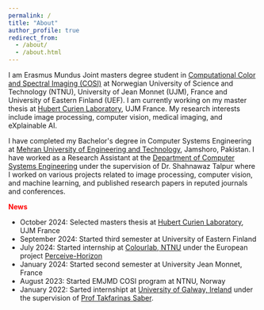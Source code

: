 ```yaml
---
permalink: /
title: "About"
author_profile: true
redirect_from: 
  - /about/
  - /about.html
---
```


I am Erasmus Mundus Joint masters degree student in [Computational Color and Spectral Imaging (COSI)](https://cosi-master.eu/) at Norwegian University of Science and Technology (NTNU), University of Jean Monnet (UJM), France and University of Eastern Finland (UEF). I am currently working on my master thesis at 
[Hubert Curien Laboratory](https://laboratoirehubertcurien.univ-st-etienne.fr/en/index.html), UJM France. My research interests include image processing, computer vision, medical imaging, and eXplainable AI.

I have completed my Bachelor's degree in Computer Systems Engineering at [Mehran University of Engineering and Technology](https://www.muet.edu.pk/), Jamshoro, Pakistan. I have worked as a Research Assistant at the [Department of Computer Systems Engineering](https://cs.muet.edu.pk/) under the supervision of Dr. Shahnawaz Talpur where I worked on various projects related to image processing, computer vision, and machine learning, and published research papers in reputed journals and conferences.


<span style="color: red;">**News**</span>
* October 2024: Selected masters thesis at [Hubert Curien Laboratory](https://laboratoirehubertcurien.univ-st-etienne.fr/en/index.html), UJM France
* September 2024: Started third semester at University of Eastern Finland
* July 2024: Started internship at [Colourlab, NTNU](https://www.ntnu.edu/colourlab) under the European project [Perceive-Horizon](https://perceive-horizon.eu/)
* January 2024: Started second semester at University Jean Monnet, France
* August 2023: Started EMJMD COSI program at NTNU, Norway
* January 2022: Sarted internshipt at [University of Galway, Ireland](https://www.universityofgalway.ie/) under the supervision of [Prof Takfarinas Saber](https://www.universityofgalway.ie/our-research/people/computer-science/takfarinassaber/).
